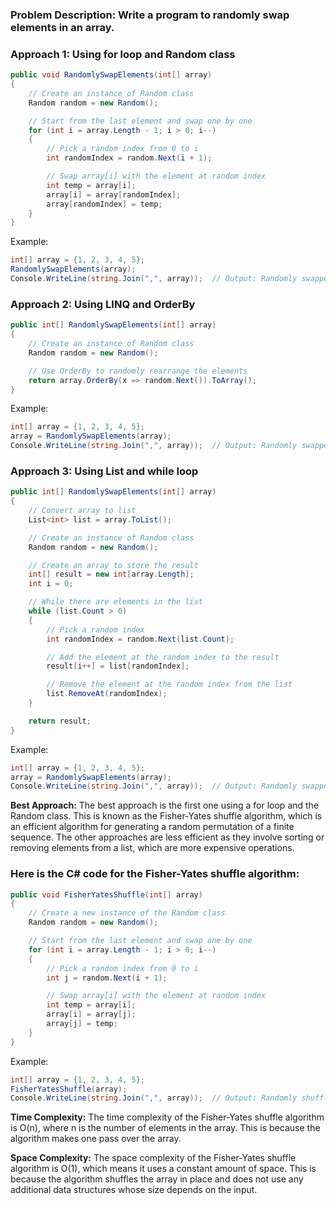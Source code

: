 ### **Problem Description:** Write a program to randomly swap elements in an array.

### Approach 1: Using for loop and Random class

```csharp
public void RandomlySwapElements(int[] array)
{
    // Create an instance of Random class
    Random random = new Random();

    // Start from the last element and swap one by one
    for (int i = array.Length - 1; i > 0; i--)
    {
        // Pick a random index from 0 to i
        int randomIndex = random.Next(i + 1);

        // Swap array[i] with the element at random index
        int temp = array[i];
        array[i] = array[randomIndex];
        array[randomIndex] = temp;
    }
}
```
Example:
```csharp
int[] array = {1, 2, 3, 4, 5};
RandomlySwapElements(array);
Console.WriteLine(string.Join(",", array));  // Output: Randomly swapped array
```

### Approach 2: Using LINQ and OrderBy

```csharp
public int[] RandomlySwapElements(int[] array)
{
    // Create an instance of Random class
    Random random = new Random();

    // Use OrderBy to randomly rearrange the elements
    return array.OrderBy(x => random.Next()).ToArray();
}
```
Example:
```csharp
int[] array = {1, 2, 3, 4, 5};
array = RandomlySwapElements(array);
Console.WriteLine(string.Join(",", array));  // Output: Randomly swapped array
```

### Approach 3: Using List and while loop

```csharp
public int[] RandomlySwapElements(int[] array)
{
    // Convert array to list
    List<int> list = array.ToList();

    // Create an instance of Random class
    Random random = new Random();

    // Create an array to store the result
    int[] result = new int[array.Length];
    int i = 0;

    // While there are elements in the list
    while (list.Count > 0)
    {
        // Pick a random index
        int randomIndex = random.Next(list.Count);

        // Add the element at the random index to the result
        result[i++] = list[randomIndex];

        // Remove the element at the random index from the list
        list.RemoveAt(randomIndex);
    }

    return result;
}
```
Example:
```csharp
int[] array = {1, 2, 3, 4, 5};
array = RandomlySwapElements(array);
Console.WriteLine(string.Join(",", array));  // Output: Randomly swapped array
```

**Best Approach:**
The best approach is the first one using a for loop and the Random class. This is known as the Fisher-Yates shuffle algorithm, which is an efficient algorithm for generating a random permutation of a finite sequence. The other approaches are less efficient as they involve sorting or removing elements from a list, which are more expensive operations.

### Here is the C# code for the Fisher-Yates shuffle algorithm:

```csharp
public void FisherYatesShuffle(int[] array)
{
    // Create a new instance of the Random class
    Random random = new Random();

    // Start from the last element and swap one by one
    for (int i = array.Length - 1; i > 0; i--)
    {
        // Pick a random index from 0 to i
        int j = random.Next(i + 1);

        // Swap array[i] with the element at random index
        int temp = array[i];
        array[i] = array[j];
        array[j] = temp;
    }
}
```
Example:
```csharp
int[] array = {1, 2, 3, 4, 5};
FisherYatesShuffle(array);
Console.WriteLine(string.Join(",", array));  // Output: Randomly shuffled array
```

**Time Complexity:** The time complexity of the Fisher-Yates shuffle algorithm is O(n), where n is the number of elements in the array. This is because the algorithm makes one pass over the array.

**Space Complexity:** The space complexity of the Fisher-Yates shuffle algorithm is O(1), which means it uses a constant amount of space. This is because the algorithm shuffles the array in place and does not use any additional data structures whose size depends on the input.